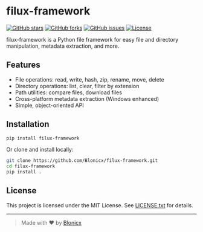 # filux-framework

[![GitHub stars](https://img.shields.io/github/stars/Blonicx/filux-framework?style=social)](https://github.com/Blonicx/filux-framework/stargazers)
[![GitHub forks](https://img.shields.io/github/forks/Blonicx/filux-framework?style=social)](https://github.com/Blonicx/filux-framework/network)
[![GitHub issues](https://img.shields.io/github/issues/Blonicx/filux-framework)](https://github.com/Blonicx/filux-framework/issues)
[![License](https://img.shields.io/github/license/Blonicx/filux-framework)](./LICENSE.txt)

filux-framework is a Python file framework for easy file and directory manipulation, metadata extraction, and more.

## Features

- File operations: read, write, hash, zip, rename, move, delete
- Directory operations: list, clear, filter by extension
- Path utilities: compare files, download files
- Cross-platform metadata extraction (Windows enhanced)
- Simple, object-oriented API

## Installation

```sh
pip install filux-framework
```

Or clone and install locally:

```sh
git clone https://github.com/Blonicx/filux-framework.git
cd filux-framework
pip install .
```

## License

This project is licensed under the MIT License. See [LICENSE.txt](LICENSE.txt) for details.

---

> Made with ❤️ by [Blonicx](https://github.com/Blonicx)
